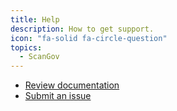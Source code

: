 ```yaml
---
title: Help
description: How to get support.
icon: "fa-solid fa-circle-question"
topics:
  - ScanGov
---
```


* [Review documentation](https://docs.scangov.org/)
* [Submit an issue](https://github.com/civichackingagency/scangov-docs/issues/new/choose)
